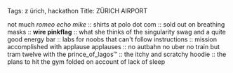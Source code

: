 Tags: z ürich, hackathon
Title: ZÜRICH AIRPORT
  
not much _romeo echo mike_ :: shirts at polo dot com :: sold out on breathing masks :: **wire pinkflag** :: what she thinks of the singularity swag and a quite good energy bar :: labs for noobs that can't follow instructions :: mission accomplished with applause applauses :: no autbahn no uber no train but tram twelve with the prince_of_lagos™ :: the itchy and scratchy hoodie :: the plans to hit the gym folded on account of lack of sleep
